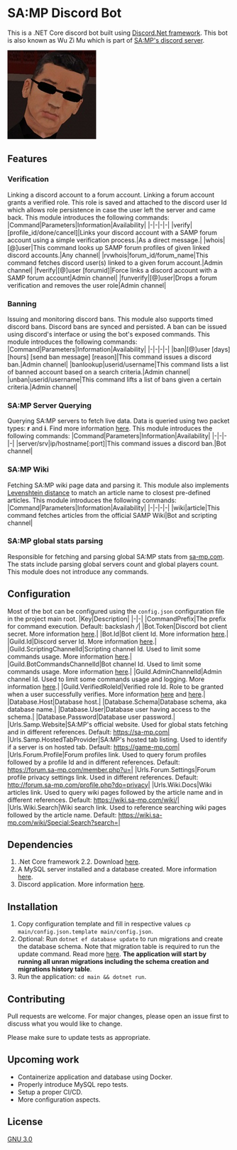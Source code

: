 
# SA:MP Discord Bot
This is a .NET Core discord bot built using [Discord.Net framework](https://github.com/discord-net/Discord.Net). This bot is also known as Wu Zi Mu which is part of [SA:MP's discord server](https://forum.sa-mp.com/showthread.php?t=665803).

![Wu Zi Mu](https://github.com/ralfzak/samp-discord-bot/blob/master/WuZiMu.jpg)

## Features
### Verification
Linking a discord account to a forum account. Linking a forum account grants a verified role. This role is saved and attached to the discord user Id which allows role persistence in case the user left the server and came back.
This module introduces the following commands:
|Command|Parameters|Information|Availability|
|-|-|-|-|
|verify|[profile_id/done/cancel]|Links your discord account with a SAMP forum account using a simple verification process.|As a direct message.|
|whois|[@]user|This command looks up SAMP forum profiles of given linked discord accounts.|Any channel|
|rvwhois|forum_id/forum_name|This command fetches discord user(s) linked to a given forum account.|Admin channel|
|fverify|[@]user [forumid]|Force links a discord account with a SAMP forum account|Admin channel|
|funverify|[@]user|Drops a forum verification and removes the user role|Admin channel|

### Banning
Issuing and monitoring discord bans. This module also supports timed discord bans. Discord bans are synced and persisted. A ban can be issued using discord's interface or using the bot's exposed commands.
This module introduces the following commands:
|Command|Parameters|Information|Availability|
|-|-|-|-|
|ban|[@]user [days] [hours] [send ban message] [reason]|This command issues a discord ban.|Admin channel|
|banlookup|userid/username|This command lists a list of banned account based on a search criteria.|Admin channel|
|unban|userid/username|This command lifts a list of bans given a certain criteria.|Admin channel|

### SA:MP Server Querying
Querying SA:MP servers to fetch live data. Data is queried using two packet types: **r** and **i**. Find more information [here](https://wiki.sa-mp.com/wiki/Query_Mechanism).
This module introduces the following commands:
|Command|Parameters|Information|Availability|
|-|-|-|-|
|server/srv|ip/hostname[:port]|This command issues a discord ban.|Bot channel|

### SA:MP Wiki
Fetching SA:MP wiki page data and parsing it. This module also implements [Levenshtein distance](https://en.wikipedia.org/wiki/Levenshtein_distance) to match an article name to closest pre-defined articles.
This module introduces the following commands:
|Command|Parameters|Information|Availability|
|-|-|-|-|
|wiki|article|This command fetches articles from the official SAMP Wiki|Bot and scripting channel|

### SA:MP global stats parsing
Responsible for fetching and parsing global SA:MP stats from [sa-mp.com](https://sa-mp.com/). The stats include parsing global servers count and global players count. This module does not introduce any commands.

## Configuration
Most of the bot can be configured using the `config.json` configuration file in the project main root.
|Key|Description|
|-|-|
|CommandPrefix|The prefix for command execution. Default: backslash */*|
|Bot.Token|Discord bot client secret. More information [here](https://discord.com/developers/docs/intro).|
|Bot.Id|Bot client Id. More information [here](https://discord.com/developers/docs/intro).|
|Guild.Id|Discord server Id. More information [here](https://support.discord.com/hc/en-us/articles/206346498-Where-can-I-find-my-User-Server-Message-ID-).|
|Guild.ScriptingChannelId|Scripting channel Id. Used to limit some commands usage. More information [here](https://support.discord.com/hc/en-us/articles/206346498-Where-can-I-find-my-User-Server-Message-ID-).|
|Guild.BotCommandsChannelId|Bot channel Id. Used to limit some commands usage. More information [here](https://support.discord.com/hc/en-us/articles/206346498-Where-can-I-find-my-User-Server-Message-ID-).|
|Guild.AdminChannelId|Admin channel Id. Used to limit some commands usage and logging. More information [here](https://support.discord.com/hc/en-us/articles/206346498-Where-can-I-find-my-User-Server-Message-ID-).|
|Guild.VerifiedRoleId|Verified role Id. Role to be granted when a user successfully verifies. More information [here](https://support.discord.com/hc/en-us/articles/206346498-Where-can-I-find-my-User-Server-Message-ID-) and [here](https://github.com/ralfzak/samp-discord-bot#verification).|
|Database.Host|Database host.|
|Database.Schema|Database schema, aka database name.|
|Database.User|Database user having access to the schema.|
|Database.Password|Database user password.|
|Urls.Samp.Website|SA:MP's official website. Used for global stats fetching and in different references. Default: https://sa-mp.com|
|Urls.Samp.HostedTabProvider|SA:MP's hosted tab listing. Used to identify if a server is on hosted tab. Default: https://game-mp.com|
|Urls.Forum.Profile|Forum profiles link. Used to query forum profiles followed by a profile Id and in different references. Default: https://forum.sa-mp.com/member.php?u=|
|Urls.Forum.Settings|Forum profile privacy settings link. Used in different references. Default: http://forum.sa-mp.com/profile.php?do=privacy|
|Urls.Wiki.Docs|Wiki articles link. Used to query wiki pages followed by the article name and in different references. Default: https://wiki.sa-mp.com/wiki/|
|Urls.Wiki.Search|Wiki search link. Used to reference searching wiki pages followed by the article name. Default: https://wiki.sa-mp.com/wiki/Special:Search?search=|

## Dependencies
1. .Net Core framework 2.2. Download [here](https://dotnet.microsoft.com/download).
2. A MySQL server installed and a database created. More information [here](https://dev.mysql.com/doc/mysql-installation-excerpt/5.7/en/).
3. Discord application. More information [here](https://discord.com/developers/docs/intro).

## Installation
1. Copy configuration template and fill in respective values `cp main/config.json.template main/config.json`.
2. Optional: Run `dotnet ef database update` to run migrations and create the database schema. Note that migration table is required to run the update command. Read more [here](https://docs.microsoft.com/en-us/ef/ef6/modeling/code-first/migrations/). **The application will start by running all unran migrations including the schema creation and migrations history table**.
3. Run the application: `cd main && dotnet run`.

## Contributing
Pull requests are welcome. For major changes, please open an issue first to discuss what you would like to change.

Please make sure to update tests as appropriate.

## Upcoming work
* Containerize application and database using Docker.
* Properly introduce MySQL repo tests.
* Setup a proper CI/CD.
* More configuration aspects.

## License
[GNU 3.0](https://github.com/ralfzak/samp-discord-bot/blob/master/LICENSE)
